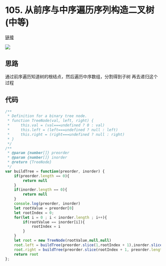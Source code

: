 # 105. 从前序与中序遍历序列构造二叉树(中等)

[链接](https://leetcode-cn.com/problems/construct-binary-tree-from-preorder-and-inorder-traversal/)

![](https://tva1.sinaimg.cn/large/008i3skNly1gwo22xi9kmj30g00ibaas.jpg)

## 思路

通过前序遍历知道树的根结点，然后遍历中序数组，分割得到子树
再去递归这个过程

## 代码

```javascript
/**
 * Definition for a binary tree node.
 * function TreeNode(val, left, right) {
 *     this.val = (val===undefined ? 0 : val)
 *     this.left = (left===undefined ? null : left)
 *     this.right = (right===undefined ? null : right)
 * }
 */
/**
 * @param {number[]} preorder
 * @param {number[]} inorder
 * @return {TreeNode}
 */
var buildTree = function(preorder, inorder) {
    if(preorder.length == 0){
        return null
    }
    if(inorder.length == 0){
        return null
    }
    console.log(preorder, inorder)
    let rootValue = preorder[0]
    let rootIndex = 0;
    for(let i = 0 ; i < inorder.length ; i++){
        if(rootValue == inorder[i]){
            rootIndex = i
        }
    }
    let root = new TreeNode(rootValue,null,null)
    root.left = buildTree(preorder.slice(1,rootIndex + 1),inorder.slice(0,rootIndex))
    root.right = buildTree(preorder.slice(rootIndex + 1, preorder.length),inorder.slice(rootIndex + 1 , inorder.length))
    return root
};
```